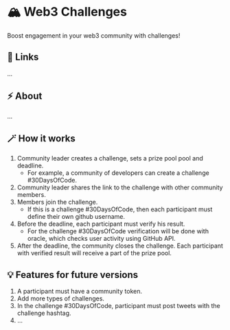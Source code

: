 # 🏔️ Web3 Challenges

Boost engagement in your web3 community with challenges!

## 🔗 Links

...

## ⚡ About

...

## 🪄 How it works

1. Community leader creates a challenge, sets a prize pool pool and deadline.
    - For example, a community of developers can create a challenge #30DaysOfCode.
2. Community leader shares the link to the challenge with other community members.
3. Members join the challenge. 
    - If this is a challenge #30DaysOfCode, then each participant must define their own github username.
4. Before the deadline, each participant must verify his result.
    - For the challenge #30DaysOfCode verification will be done with oracle, which checks user activity using GitHub API.
5. After the deadline, the community closes the challenge. Each participant with verified result will receive a part of the prize pool.

## 💡 Features for future versions 

1. A participant must have a community token.
2. Add more types of challenges.
3. In the challenge #30DaysOfCode, participant must post tweets with the challenge hashtag.
4. ...